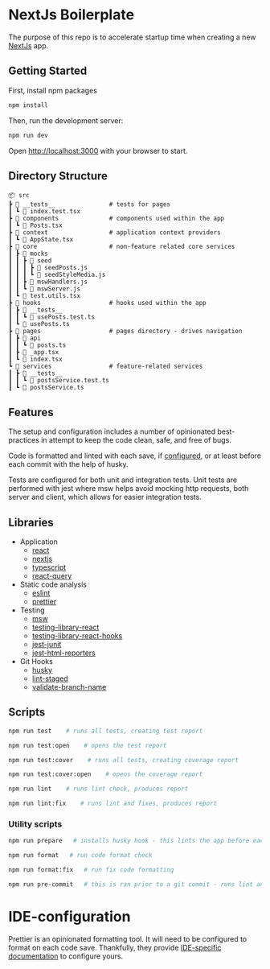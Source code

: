 # NextJs Boilerplate

The purpose of this repo is to accelerate startup time when creating a new [NextJs](https://nextjs.org/docs) app.

## Getting Started

First, install npm packages

```bash
npm install
```

Then, run the development server:

```bash
npm run dev
```

Open [http://localhost:3000](http://localhost:3000) with your browser to start.

## Directory Structure
```
📦 src
┣ 📂 __tests__               # tests for pages
┃ ┗ 📜 index.test.tsx
┣ 📂 components              # components used within the app
┃ ┗ 📜 Posts.tsx
┣ 📂 context                 # application context providers 
┃ ┗ 📜 AppState.tsx
┣ 📂 core                    # non-feature related core services
┃ ┣ 📂 mocks
┃ ┃ ┣ 📂 seed
┃ ┃ ┃ ┣ 📜 seedPosts.js
┃ ┃ ┃ ┗ 📜 seedStyleMedia.js
┃ ┃ ┣ 📜 mswHandlers.js
┃ ┃ ┗ 📜 mswServer.js
┃ ┗ 📜 test.utils.tsx
┣ 📂 hooks                   # hooks used within the app
┃ ┣ 📂 __tests__
┃ ┃ ┗ 📜 usePosts.test.ts
┃ ┗ 📜 usePosts.ts
┣ 📂 pages                   # pages directory - drives navigation
┃ ┣ 📂 api
┃ ┃ ┗ 📜 posts.ts
┃ ┣ 📜 _app.tsx
┃ ┗ 📜 index.tsx
┗ 📂 services                # feature-related services
┃ ┣ 📂 __tests__
┃ ┃ ┗ 📜 postsService.test.ts
┃ ┗ 📜 postsService.ts
```

## Features
The setup and configuration includes a number of opinionated best-practices in attempt to keep the code clean, safe, and free of bugs.



Code is formatted and linted with each save, if [configured](#ide-configuration), or at least before each commit with the help of husky. 

Tests are configured for both unit and integration tests. Unit tests are performed with jest where msw helps avoid mocking http requests, both server and client, which allows for easier integration tests. 

## Libraries
- Application
  - [react](https://reactjs.org/docs/getting-started.html)
  - [nextjs](https://nextjs.org/docs)
  - [typescript](https://github.com/typescript-cheatsheets/react)
  - [react-query](https://react-query.tanstack.com/overview)
- Static code analysis
  - [eslint](https://www.npmjs.com/package/eslint)
  - [prettier](https://www.npmjs.com/package/prettier)
- Testing
  - [msw](https://www.npmjs.com/package/msw)
  - [testing-library-react](https://www.npmjs.com/package/@testing-library/react)
  - [testing-library-react-hooks](https://www.npmjs.com/package/@testing-library/react-hooks)
  - [jest-junit](https://www.npmjs.com/package/jest-junit)
  - [jest-html-reporters](https://www.npmjs.com/package/jest-html-reporters)
- Git Hooks
  - [husky](https://www.npmjs.com/package/husky)
  - [lint-staged](https://www.npmjs.com/package/lint-staged)
  - [validate-branch-name](https://www.npmjs.com/package/validate-branch-name)
  
## Scripts

```bash
npm run test    # runs all tests, creating test report
```

```bash
npm run test:open    # opens the test report
```

```bash
npm run test:cover    # runs all tests, creating coverage report
```

```bash
npm run test:cover:open    # opens the coverage report
```

```bash
npm run lint    # runs lint check, produces report
```


```bash
npm run lint:fix    # runs lint and fixes, produces report
```


### Utility scripts

```bash
npm run prepare   # installs husky hook - this lints the app before each commit
```

```bash
npm run format   # run code format check
```

```bash
npm run format:fix   # run fix code formatting
```

```bash
npm run pre-commit   # this is ran prior to a git commit - runs lint and checks branch name
```

# IDE-configuration
Prettier is an opinionated formatting tool. It will need to be configured to format on each code save. Thankfully, they provide [IDE-specific documentation](https://prettier.io/docs/en/editors.html) to configure yours.
